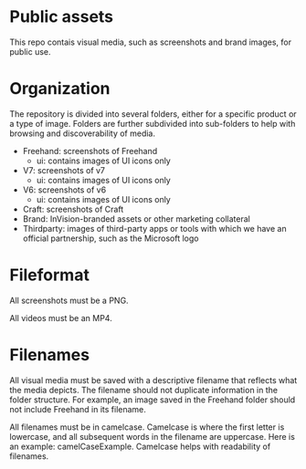 # Public assets
This repo contais visual media, such as screenshots and brand images, for public use.

# Organization

The repository is divided into several folders, either for a specific product or a type of image. Folders are further subdivided into sub-folders to help with browsing and discoverability of media. 

* Freehand: screenshots of Freehand
    * ui: contains images of UI icons only
* V7: screenshots of v7
    * ui: contains images of UI icons only
* V6: screenshots of v6
    * ui: contains images of UI icons only
* Craft: screenshots of Craft
* Brand: InVision-branded assets or other marketing collateral
* Thirdparty: images of third-party apps or tools with which we have an official partnership, such as the Microsoft logo


# Fileformat

All screenshots must be a PNG.

All videos must be an MP4.


# Filenames

All visual media must be saved with a descriptive filename that reflects what the media depicts. The filename should not duplicate information in the folder structure. For example, an image saved in the Freehand folder should not include Freehand in its filename.

All filenames must be in camelcase. Camelcase is where the first letter is lowercase, and all subsequent words in the filename are uppercase. Here is an example: camelCaseExample. Camelcase helps with readability of filenames.
